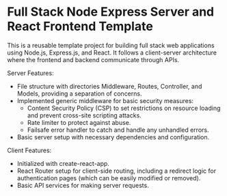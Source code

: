 # Full Stack Node Express Server and React Frontend Template

This is a reusable template project for building full stack web applications using Node.js, Express.js, and React. It follows a client-server architecture where the frontend and backend communicate through APIs.

Server Features:

- File structure with directories Middleware, Routes, Controller, and Models, providing a separation of concerns.
- Implemented generic middleware for basic security measures:
  - Content Security Policy (CSP) to set restrictions on resource loading and prevent cross-site scripting attacks.
  - Rate limiter to protect against abuse.
  - Failsafe error handler to catch and handle any unhandled errors.
- Basic server setup with necessary dependencies and configuration.
  
Client Features:

- Initialized with create-react-app.
- React Router setup for client-side routing, including a redirect logic for authentication pages (which can be easily modified or removed).
- Basic API services for making server requests.
